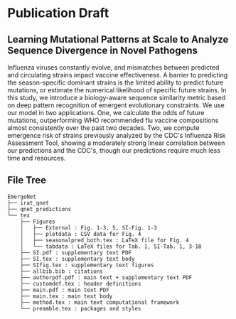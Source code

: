 # Publication Draft

## Learning Mutational Patterns at Scale to Analyze Sequence Divergence in Novel Pathogens
Influenza viruses constantly evolve, and mismatches between predicted and circulating strains impact vaccine effectiveness. A barrier to predicting the season-specific dominant strains is the limited ability to predict future mutations, or estimate the numerical likelihood of specific future strains. In this study, we introduce a biology-aware sequence similarity metric based on deep pattern recognition of emergent evolutionary constraints. We use our model in two applications. One, we calculate the odds of future mutations, outperforming WHO recommended flu vaccine compositions almost consistently over the past two decades. Two, we compute emergence risk of strains previously analyzed by the CDC's Influenza Risk Assessment Tool, showing a moderately strong linear correlation between our predictions and the CDC's, though our predictions require much less time and resources.

## File Tree
```
EmergeNet
├── irat_qnet
├── qnet_predictions
└── tex
    ├── Figures
    │   ├── External : Fig. 1-3, 5, SI-Fig. 1-3
    │   ├── plotdata : CSV data for Fig. 4
    │   ├── seasonalpred_both.tex : LaTeX file for Fig. 4
    │   └── tabdata : LaTeX files for Tab. 1, SI-Tab. 1, 3-18
    ├── SI.pdf : supplementary text PDF
    ├── SI.tex : supplementary text body
    ├── SIfig.tex : supplementary text figures
    ├── allbib.bib : citations
    ├── authorpdf.pdf : main text + supplementary text PDF
    ├── customdef.tex : header definitions
    ├── main.pdf : main text PDF
    ├── main.tex : main text body
    ├── method.tex : main text computational framework
    └── preamble.tex : packages and styles
```
